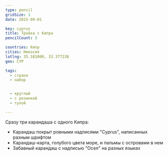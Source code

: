 ```yaml
---
type: pencil
gridSize: 1
date: 2015-09-01

key: cyprus
title: Тройка с Кипра
pencilCount: 3

countries: Кипр
cities: Никосия
latlng: 35.181000, 33.377238
geo: CYP

tags:
  - страна
  - набор


  - круглый
  - с резинкой
  - тупой

---
```


Сразу три карандаша с одного Кипра:

- Карандаш покрыт ровными надписями "Cyprus", написанных разным шрифтом
- Карандаш-карта, голубого цвета море, и пальмы с островами в нем
- Забавный карандаш с надписью "Осел" на разных языках
